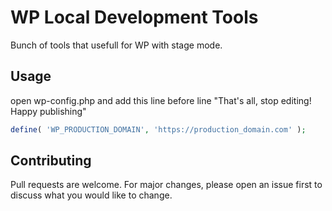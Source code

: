 # WP Local Development Tools

Bunch of tools that usefull for WP with stage mode.

## Usage
open wp-config.php and add this line before line "That's all, stop editing! Happy publishing"
```php
define( 'WP_PRODUCTION_DOMAIN', 'https://production_domain.com' );
```


## Contributing
Pull requests are welcome. For major changes, please open an issue first to discuss what you would like to change.